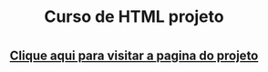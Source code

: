 <h1 align="center"> Curso de HTML projeto <h1>


<h2 align="center"><a href="https://sabrinasouzadev.github.io/Curso-de-CSS_Flex_Box/"> Clique aqui para visitar a pagina do projeto</a></h2>

